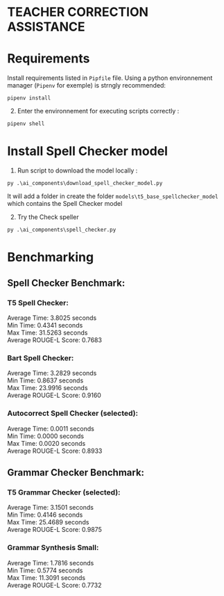 # TEACHER CORRECTION ASSISTANCE


# Requirements

Install requirements listed in `Pipfile` file. Using a python environnement manager (`Pipenv` for exemple) is strngly recommended:

```shell
pipenv install
```

2) Enter the environnement for executing scripts correctly : 
```shell
pipenv shell
```


# Install Spell Checker model

1) Run script to download the model locally :
```shell
py .\ai_components\download_spell_checker_model.py
```

It will add a folder in create the folder `models\t5_base_spellchecker_model` which contains the Spell Checker model

2) Try the Check speller
```shell
py .\ai_components\spell_checker.py
```


# Benchmarking

## Spell Checker Benchmark:
### T5 Spell Checker:
  Average Time: 3.8025 seconds \
  Min Time: 0.4341 seconds \
  Max Time: 31.5263 seconds \
  Average ROUGE-L Score: 0.7683 

### Bart Spell Checker:
  Average Time: 3.2829 seconds \
  Min Time: 0.8637 seconds \
  Max Time: 23.9916 seconds \
  Average ROUGE-L Score: 0.9160 

### Autocorrect Spell Checker (selected):
  Average Time: 0.0011 seconds \
  Min Time: 0.0000 seconds \
  Max Time: 0.0020 seconds \
  Average ROUGE-L Score: 0.8933 

## Grammar Checker Benchmark:
### T5 Grammar Checker (selected):
  Average Time: 3.1501 seconds \
  Min Time: 0.4146 seconds \
  Max Time: 25.4689 seconds \
  Average ROUGE-L Score: 0.9875 

### Grammar Synthesis Small:
  Average Time: 1.7816 seconds \
  Min Time: 0.5774 seconds \
  Max Time: 11.3091 seconds \
  Average ROUGE-L Score: 0.7732 
